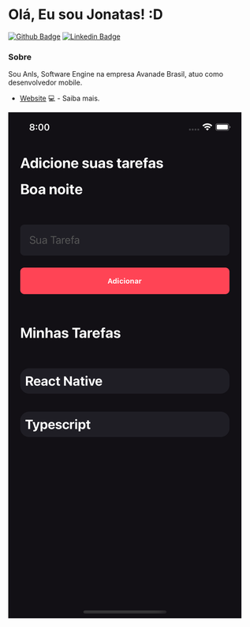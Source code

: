 # Olá, Eu sou Jonatas! :D

[![Github Badge](https://img.shields.io/badge/-Github-000?style=flat-square&logo=Github&logoColor=white&link=https://github.com/jonatasandradedeveloper)](https://github.com/jonatasandradedeveloper)
[![Linkedin Badge](https://img.shields.io/badge/-LinkedIn-blue?style=flat-square&logo=Linkedin&logoColor=white&link=https://www.linkedin.com/in/jonatas-dev/)](https://www.linkedin.com/in/jonatas-dev/)

### Sobre
Sou Anls, Software Engine na empresa Avanade Brasil, atuo como desenvolvedor mobile.

- [Website](https://jonatasandradedeveloper.github.io/) 💻 - Saiba mais.


![alt tag](src/images/screen.png)